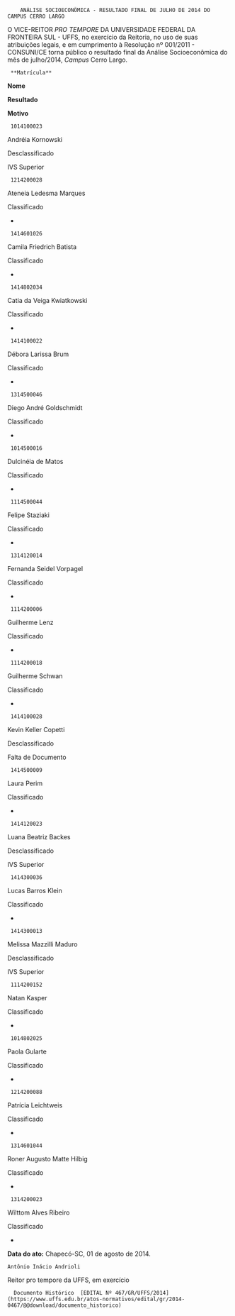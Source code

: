         ANÁLISE SOCIOECONÔMICA - RESULTADO FINAL DE JULHO DE 2014 DO CAMPUS CERRO LARGO  

O VICE-REITOR *PRO TEMPORE* DA UNIVERSIDADE FEDERAL DA FRONTEIRA SUL - UFFS, no exercício da Reitoria, no uso de suas atribuições legais, e em cumprimento à Resolução nº 001/2011 - CONSUNI/CE torna público o resultado final da Análise Socioeconômica do mês de julho/2014, *Campus* Cerro Largo.

     **Matrícula**

   **Nome**

   **Resultado**

   **Motivo**

     1014100023

   Andréia Kornowski

   Desclassificado

   IVS Superior

     1214200028

   Ateneia Ledesma Marques

   Classificado

   -

     1414601026

   Camila Friedrich Batista

   Classificado

   -

     1414802034

   Catia da Veiga Kwiatkowski

   Classificado

   -

     1414100022

   Débora Larissa Brum

   Classificado

   -

     1314500046

   Diego André Goldschmidt

   Classificado

   -

     1014500016

   Dulcinéia de Matos

   Classificado

   -

     1114500044

   Felipe Staziaki

   Classificado

   -

     1314120014

   Fernanda Seidel Vorpagel

   Classificado

   -

     1114200006

   Guilherme Lenz

   Classificado

   -

     1114200018

   Guilherme Schwan

   Classificado

   -

     1414100028

   Kevin Keller Copetti

   Desclassificado

   Falta de Documento

     1414500009

   Laura Perim

   Classificado

   -

     1414120023

   Luana Beatriz Backes

   Desclassificado

   IVS Superior

     1414300036

   Lucas Barros Klein

   Classificado

   -

     1414300013

   Melissa Mazzilli Maduro

   Desclassificado

   IVS Superior

     1114200152

   Natan Kasper

   Classificado

   -

     1014802025

   Paola Gularte

   Classificado

   -

     1214200088

   Patrícia Leichtweis

   Classificado

   -

     1314601044

   Roner Augusto Matte Hilbig

   Classificado

   -

     1314200023

   Wilttom Alves Ribeiro

   Classificado

   -

      

   **Data do ato:** Chapecó-SC, 01 de agosto de 2014.   
 

    Antônio Inácio Andrioli   
 Reitor pro tempore da UFFS, em exercício 

      Documento Histórico  [EDITAL Nº 467/GR/UFFS/2014](https://www.uffs.edu.br/atos-normativos/edital/gr/2014-0467/@@download/documento_historico)     
      